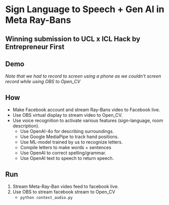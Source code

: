 # Sign Language to Speech + Gen AI in Meta Ray-Bans

## Winning submission to UCL x ICL Hack by Entrepreneur First

## Demo

_Note that we had to record to screen using a phone as we couldn't screen record while using OBS to Open_CV_

## How

- Make Facebook account and stream Ray-Bans video to Facebook live.
- Use OBS virtual display to stream video to Open_CV.
- Use voice recognition to activate various features (sign-language, room description).
  - Use OpenAI-4o for describing surroundings.
  - Use Google MediaPipe to track hand positions.
  - Use ML-model trained by us to recognize letters.
  - Compile letters to make words + sentences
  - Use OpenAI to correct spelling/grammar.
  - Use OpenAI text to speech to return speech.

## Run

1. Stream Meta-Ray-Ban video feed to facebook live.
2. Use OBS to stream facebook stream to Open_CV
   - `python context_audio.py`
